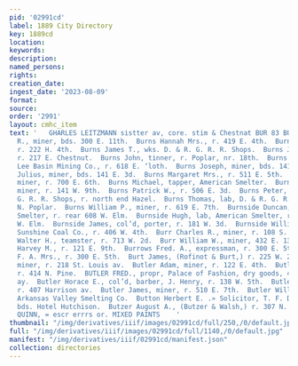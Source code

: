 ```yaml
---
pid: '02991cd'
label: 1889 City Directory
key: 1889cd
location: 
keywords: 
description: 
named_persons: 
rights: 
creation_date: 
ingest_date: '2023-08-09'
format: 
source: 
order: '2991'
layout: cmhc_item
text: '   GHARLES LEITZMANN sistter av, core. stim & Chestnat BUR 83 BUT  Burns George
  R., miner, bds. 300 E. 11th.  Burns Hannah Mrs., r. 419 E. 4th.  Burns James, miner,
  r. 222 H. 4th.  Burns James T., wks. D. & R. G. R. R. Shops.  Burns Jennie Mrs.,
  r. 217 E. Chestnut.  Burns John, tinner, r. Poplar, nr. 18th.  Burns John M., fireman,
  Lee Basin Mining Co., r. 618 E. ‘loth.  Burns Joseph, miner, bds. 141 E. 3d.  Burns
  Julius, miner, bds. 141 E. 3d.  Burns Margaret Mrs., r. 511 E. 5th.  Burns Matthew,
  miner, r. 700 E. 6th.  Burns Michael, tapper, American Smelter.  Burns Michael R.,
  miner, r. 141 W. 9th.  Burns Patrick W., r. 506 E. 3d.  Burns Peter, wks. D. & R.
  G. R. R. Shops, r. north end Hazel.  Burns Thomas, lab, D. & R. G. R. R., bds. 1201
  N. Poplar.  Burns William P., miner, r. 619 E. 7th.  Burnside Duncan, "lab, American
  Smelter, r. rear 608 W. Elm.  Burnside Hugh, lab, American Smelter, r. rear 608
  W. Elm.  Burnside James, col’d, porter, r. 181 W. 3d.  Burnside William A , teamster,
  Sunshine Coal Co., r. 406 W. 4th.  Burr Charles R., miner, r. 108 S. Hemlock.  Burr
  Walter H., teamster, r. 713 W. 2d.  Burr William W., miner, 432 E. 13th.  Burrell
  Harvey M., r. 121 E. 9th.  Burrows Fred. A., expressman, r. 300 E. 5th.  Burrows
  F. A. Mrs., r. 300 E. 5th.  Burt James, (Rofinot & Burt,) r. 225 W. 2d.  Bush Brice,
  miner, r. 218 St. Louis av.  Butler Adam, miner, r. 122 E. 4th.  Butler D. W., conductor,
  r. 414 N. Pine.  BUTLER FRED., propr, Palace of Fashion, dry goods, 407 Harrison
  ay.  Butler Horace E., col’d, barber, J. Henry, r. 138 W. 5th.  Butler Isaac, merchant,
  r. 407 Harrison av.  Butler James, miner, r. 510 E. 7th.  Butler William C., assayer,
  Arkansas Valley Smelting Co.  Button Herbert E. .» Solicitor, T. F. Daly & Co.,
  bds. Hotel Hutchison.  Butzer August A., (Butzer & Walsh,) r. 307 N. Pine.  J, J.
  QUINN, = escr errrs or. MIXED PAINTS    '
thumbnail: "/img/derivatives/iiif/images/02991cd/full/250,/0/default.jpg"
full: "/img/derivatives/iiif/images/02991cd/full/1140,/0/default.jpg"
manifest: "/img/derivatives/iiif/02991cd/manifest.json"
collection: directories
---
```

